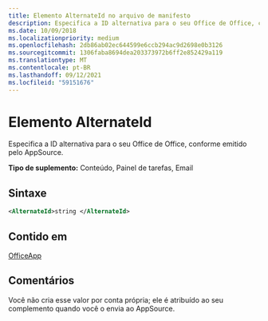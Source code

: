 ```yaml
---
title: Elemento AlternateId no arquivo de manifesto
description: Especifica a ID alternativa para o seu Office de Office, conforme emitido pelo AppSource.
ms.date: 10/09/2018
ms.localizationpriority: medium
ms.openlocfilehash: 2db86ab02ec644599e6ccb294ac9d2698e0b3126
ms.sourcegitcommit: 1306faba8694dea203373972b6ff2e852429a119
ms.translationtype: MT
ms.contentlocale: pt-BR
ms.lasthandoff: 09/12/2021
ms.locfileid: "59151676"
---
```

# <a name="alternateid-element"></a>Elemento AlternateId

Especifica a ID alternativa para o seu Office de Office, conforme emitido pelo AppSource.

**Tipo de suplemento:** Conteúdo, Painel de tarefas, Email

## <a name="syntax"></a>Sintaxe

```XML
<AlternateId>string </AlternateId>
```

## <a name="contained-in"></a>Contido em

[OfficeApp](officeapp.md)

## <a name="remarks"></a>Comentários

Você não cria esse valor por conta própria; ele é atribuído ao seu complemento quando você o envia ao AppSource.

